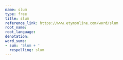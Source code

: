 ```yaml
---
name: slum
type: free
title: slum
reference_link: https://www.etymonline.com/word/slum
root_name: 
root_language: 
denotation: 
word_sums:
- sum: 'Slum + '
  respelling: slum
---
```

